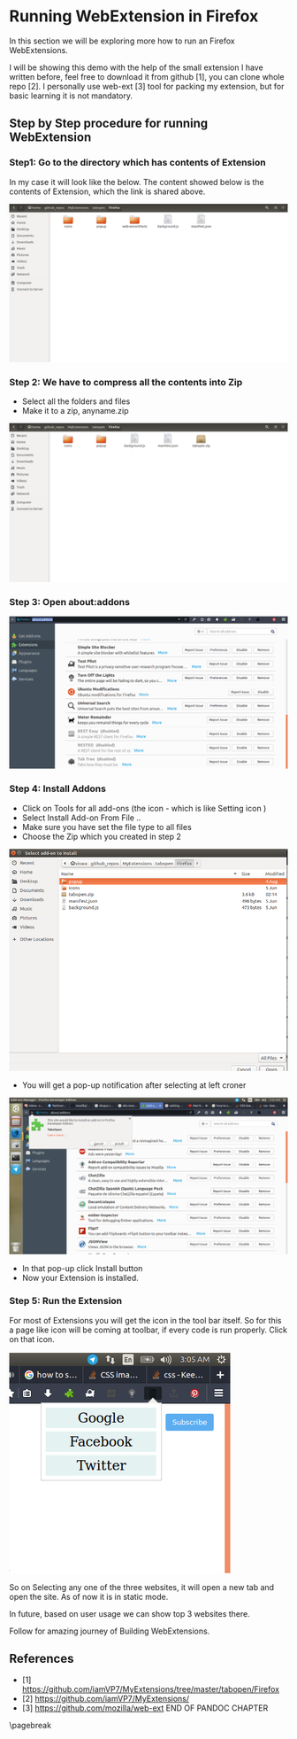 # Running WebExtension in Firefox

In this section we will be exploring more how to run an Firefox WebExtensions.

I will be showing this demo with the help of the small extension I have written before, feel free to download it from github [1], you can clone whole repo [2].  I personally use web-ext [3]  tool for packing my extension, but for basic learning it is not mandatory.

## Step by Step procedure for running WebExtension

### Step1: Go to the directory which has contents of Extension

In my case it will look like the below. The content showed below is the contents of Extension, which the link is shared above.

![Directory Image](images/content_directory.png)

### Step 2: We have to compress all the contents into Zip

- Select all the folders and files
- Make it to a zip, anyname.zip

![Directory Image](images/tabopenzip.png)

### Step 3: Open about:addons

![Directory Image](images/about-addon.png)

### Step 4: Install Addons

- Click on Tools for all add-ons (the icon - which is like Setting icon )
- Select Install Add-on From File ..
- Make sure you have set the file type to all files
- Choose the Zip which you created in step 2

![Choose the Zip file](images/select_zip.png)

- You will get a pop-up notification after selecting at left croner

![Choose the Zip file](images/install_pop.png)

- In that pop-up click Install button
- Now your Extension is installed.

### Step 5: Run the Extension

For most of Extensions you will get the icon in the tool bar itself. So for this a page like icon will be coming at toolbar, if every code is run properly. Click on that icon.

![Choose the Zip file](images/extension_popup.png)

So on Selecting any one of the three websites, it will open a new tab and open the site. As of now it is in static mode.

In future, based on user usage we can show top 3 websites there. 

Follow for amazing journey of Building WebExtensions.

## References 

- [1] https://github.com/iamVP7/MyExtensions/tree/master/tabopen/Firefox
- [2] https://github.com/iamVP7/MyExtensions/
- [3] https://github.com/mozilla/web-ext
END OF PANDOC CHAPTER

\pagebreak
